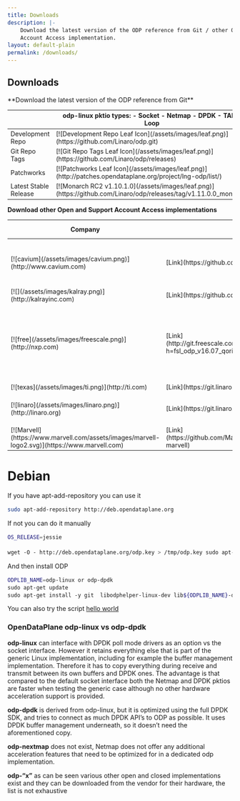 ```yaml
---
title: Downloads
description: |-
    Download the latest version of the ODP reference from Git / other Open and Support
    Account Access implementation.
layout: default-plain
permalink: /downloads/
---
```

## Downloads
<div class="row">
<div class="col-md-6" markdown="1">
**Download the latest version
of the ODP reference from Git**
<div class="responsive-table">
<table id="TABLE_13">

<thead id="THEAD_14">

<tr id="TR_15">

<th>
</th>

<th colspan="1" id="TH_17">odp-linux
pktio types:
 - Socket
 - Netmap
 - DPDK
 - TAP
 - Loop
</th>

</tr>

</thead>

<tbody id="TBODY_19">

<tr id="TR_20">

<td rowspan="1" id="TD_21">Development Repo</td>

<td id="TD_22" markdown="1">
[![Development Repo Leaf Icon](/assets/images/leaf.png)](https://github.com/Linaro/odp.git)
</td>

</tr>

<tr id="TR_27">

<td rowspan="1" id="TD_28">Git Repo Tags</td>

<td id="TD_29" markdown="1">
[![Git Repo Tags Leaf Icon](/assets/images/leaf.png)](https://github.com/Linaro/odp/releases)
</td>

</tr>

<tr id="TR_34">

<td rowspan="1" id="TD_35">Patchworks</td>

<td id="TD_36" markdown="1">
[![Patchworks Leaf Icon](/assets/images/leaf.png)](http://patches.opendataplane.org/project/lng-odp/list/)
</td>

</tr>

<tr id="TR_41">

<td rowspan="1" id="TD_42">Latest Stable Release</td>

<td id="TD_43" markdown="1">
[![Monarch RC2 v1.10.1.0](/assets/images/leaf.png)](https://github.com/Linaro/odp/releases/tag/v1.11.0.0_monarch)
</td>

</tr>
</tbody>
</table>

</div>
</div>

<div class="col-md-6" markdown="1">

**Download other Open and Support
Account Access implementations**

<div class="responsive-table">

<table id="TABLE_51">

<thead id="THEAD_52">

<tr id="TR_53">

<th colspan="1" id="TH_54">Company</th>

<th colspan="1" id="TH_55">Repo</th>

<th colspan="1" id="TH_56">Supported Platforms</th>

</tr>

</thead>

<tbody id="TBODY_57">

<tr id="TR_58">

<td id="TD_59" markdown="1">
[![cavium](/assets/images/cavium.png)](http://www.cavium.com)
</td>

<td id="TD_62" markdown="1">
[Link](https://github.com/Linaro/odp-thunderx)
</td>

<td id="TD_64">ThunderX CN88xx 24-48 core ARMv8 OCTEON TX CN83/81xx 1-24 core ARMv8</td>

</tr>

<tr id="TR_67">

<td id="TD_68" markdown="1">
[![](/assets/images/kalray.png)](http://kalrayinc.com)
</td>

<td id="TD_71" markdown="1">
[Link](https://github.com/kalray/odp-mppa/)
</td>

<td id="TD_73">MPPA</td>

</tr>

<tr id="TR_74">

<td id="TD_75" markdown="1">
[![free](/assets/images/freescale.png)](http://nxp.com)
</td>

<td id="TD_78" markdown="1">
[Link](http://git.freescale.com/git/cgit.cgi/ppc/sdk/odp.git/?h=fsl_odp_v16.07_qoriq)
</td>

<td id="TD_80">QorIQ – ARM based DPAA2 architecture LS2080, LS2085 QorIQ – ARM & PowerPC based DPAA architecture LS1043</td>

</tr>

<tr id="TR_83">

<td id="TD_84" markdown="1">
[![texas](/assets/images/ti.png)](http://ti.com)
</td>

<td id="TD_87" markdown="1">
[Link](https://git.linaro.org/lng/odp-keystone2.git)
</td>

</tr>

<tr id="TR_90">

<td id="TD_91" markdown="1">
[![linaro](/assets/images/linaro.png)](http://linaro.org)
</td>

<td id="TD_94" markdown="1">
[Link](https://git.linaro.org/lng/odp-dpdk.git)
</td>

<td id="TD_96">PCIe NIC optimised implementation (odp-dpdk)</td>

</tr>

<tr id="TR_90">
<td id="TD_91" markdown="1">
[![Marvell](https://www.marvell.com/assets/images/marvell-logo2.svg)](https://www.marvell.com)
</td>
<td id="TD_94" markdown="1">
[Link](https://github.com/MarvellEmbeddedProcessors/odp-marvell)
</td>
<td id="TD_96">Marvell ARMADA SoC Implementation.</td>
</tr>


</tbody>

</table>
</div>
</div>

<div markdown="1">

# Debian

If you have apt-add-repository you can use it

```bash
sudo apt-add-repository http://deb.opendataplane.org
```

If not you can do it manually

```bash
OS_RELEASE=jessie

wget -O - http://deb.opendataplane.org/odp.key > /tmp/odp.key sudo apt-key add /tmp/odp.key echo "deb http://deb.opendataplane.org ${OS_RELEASE} main"  |sudo tee /etc/apt/sources.list.d/odp.list


```

And then install ODP

```bash
ODPLIB_NAME=odp-linux or odp-dpdk
sudo apt-get update
sudo apt-get install -y git  libodphelper-linux-dev lib${ODPLIB_NAME}-dev
```

You can also try the script [hello world](http://opendataplane.org/hello-world/)


### OpenDataPlane odp-linux vs odp-dpdk

**odp-linux** can interface with DPDK poll mode drivers as an option vs the socket interface. However it retains everything else that is part of the generic Linux implementation, including for example the buffer management implementation. Therefore it has to copy everything during receive and transmit between its own buffers and DPDK ones.
The advantage is that compared to the default socket interface both the Netmap and DPDK pktios are faster when testing the generic case although no other hardware acceleration support is provided.

**odp-dpdk** is derived from odp-linux, but it is optimized using the full DPDK SDK, and tries to connect as much DPDK API’s to ODP as possible. It uses DPDK buffer management underneath, so it doesn’t need the aforementioned copy.

**odp-nextmap** does not exist, Netmap does not offer any additional acceleration features that need to be optimized for in a dedicated odp implementation.

**odp-“x”** as can be seen various other open and closed implementations exist and they can be downloaded from the vendor for their hardware, the list is not exhaustive
</div>
